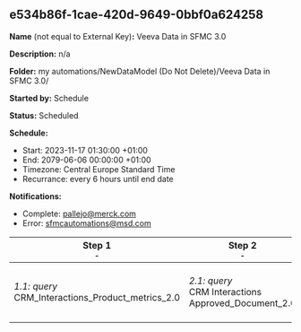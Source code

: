 ## e534b86f-1cae-420d-9649-0bbf0a624258

**Name** (not equal to External Key)**:** Veeva Data in SFMC 3.0

**Description:** n/a

**Folder:** my automations/NewDataModel (Do Not Delete)/Veeva Data in SFMC 3.0/

**Started by:** Schedule

**Status:** Scheduled

**Schedule:**

* Start: 2023-11-17 01:30:00 +01:00
* End: 2079-06-06 00:00:00 +01:00
* Timezone: Central Europe Standard Time
* Recurrance: every 6 hours until end date

**Notifications:**

* Complete: pallejo@merck.com
* Error: sfmcautomations@msd.com

| Step 1<br>_<small>-</small>_ | Step 2<br>_<small>-</small>_ | Step 3<br>_<small>-</small>_ | Step 4<br>_<small>-</small>_ | Step 5<br>_<small>-</small>_ | Step 6<br>_<small>-</small>_ | Step 7<br>_<small>-</small>_ | Step 8<br>_<small>-</small>_ | Step 9<br>_<small>-</small>_ | Step 10<br>_<small>-</small>_ | Step 11<br>_<small>-</small>_ | Step 12<br>_<small>-</small>_ | Step 13<br>_<small>-</small>_ | Step 14<br>_<small>-</small>_ | Step 15<br>_<small>-</small>_ | Step 16<br>_<small>-</small>_ | Step 17<br>_<small>-</small>_ | Step 18<br>_<small>-</small>_ | Step 19<br>_<small>-</small>_ | Step 20<br>_<small>-</small>_ | Step 21<br>_<small>-</small>_ | Step 22<br>_<small>-</small>_ | Step 23<br>_<small>-</small>_ | Step 24<br>_<small>-</small>_ | Step 25<br>_<small>-</small>_ | Step 26<br>_<small>-</small>_ | Step 27<br>_<small>-</small>_ |
| --- | --- | --- | --- | --- | --- | --- | --- | --- | --- | --- | --- | --- | --- | --- | --- | --- | --- | --- | --- | --- | --- | --- | --- | --- | --- | --- |
| _1.1: query_<br>CRM_Interactions_Product_metrics_2.0 | _2.1: query_<br>CRM Interactions Approved_Document_2.0 | _3.1: query_<br>CRM Interactions Account_2.0 | _4.1: query_<br>CRM Interactions Call2_2.0 | _5.1: query_<br>CRM Interactions TSF_2.0 | _6.1: query_<br>CRM Interactions Call2_Key_Message_2.0 | _7.1: query_<br>CRM Interactions Address_2.0 | _8.1: query_<br>CRM Interactions _Product_2.0 | _9.1: query_<br>CRM Interactions Question_Response_2.0 | _10.1: query_<br>CRM Interactions  Survey_2.0 | _11.1: query_<br>CRM Interactions Survey_Target_2.0 | _12.1: query_<br>CRM Interactions Survey_Question_2.0 | _13.1: query_<br>CRM Interactions Call2_Detail_2.0 | _14.1: query_<br>CRM Interactions MC_Cycle_Plan_Channel_3.0 | _15.1: query_<br>CRM Interactions Email_Activity_2.0 | _16.1: query_<br>CRM Interactions MC_Cycle_Plan_Product_3.0 | _17.1: query_<br>CRM Interactions Multichannel_consent_2.0 | _18.1: query_<br>CRM Interactions CI_Header_3.0 | _19.1: query_<br>CRM Interactions Call2_Sample_2.0 | _20.1: query_<br>CRM Interactions CI Target Response_3.0 | _21.1: query_<br>CRM Interactions Sent_Email_2.0 | _22.1: query_<br>CRM Interactions _User_2.0 | _23.1: query_<br>CRM_Interactions Clm_Presentation_2.0 | _24.1: query_<br>CRM Interactions MC_Cycle_Plan_3.0 | _25.1: query_<br>CRM Interactions_CI_Question_3.0 | _26.1: query_<br>CRM Interactions Cycle_Plan_Target_3.0 | _27.1: query_<br>CRM Interactions Dynamic_Attribute_3.0 |
